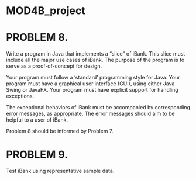 # MOD4B_project
# PROBLEM 8.
Write a program in Java that implements a “slice” of iBank. This slice must include all the
major use cases of iBank. The purpose of the program is to serve as a proof-of-concept for
design.

Your program must follow a ‘standard’ programming style for Java. Your program must have a graphical user interface (GUI), using either Java Swing or JavaFX. Your program must have explicit support for handling exceptions.

The exceptional behaviors of iBank must be accompanied by corresponding error messages, as appropriate. The error messages should aim to be helpful to a user of iBank.

Problem 8 should be informed by Problem 7.
# PROBLEM 9.
Test iBank using representative sample data. 
